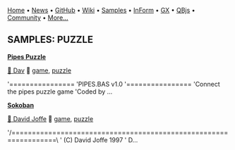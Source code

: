 [Home](https://qb64.com) • [News](../news.md) • [GitHub](https://github.com/QB64Official/qb64) • [Wiki](wiki.md) • [Samples](../samples.md) • [InForm](../inform.md) • [GX](../gx.md) • [QBjs](../qbjs.md) • [Community](../community.md) • [More...](../more.md)

## SAMPLES: PUZZLE

**[Pipes Puzzle](pipes-puzzle/index.md)**

[🐝 Dav](dav.md) 🔗 [game](game.md), [puzzle](puzzle.md)

'================  'PIPES.BAS v1.0  '================  'Connect the pipes puzzle game  'Coded by ...

**[Sokoban](sokoban/index.md)**

[🐝 David Joffe](david-joffe.md) 🔗 [game](game.md), [puzzle](puzzle.md)

'/=================================================================\ '  (C) David Joffe 1997 '  D...
